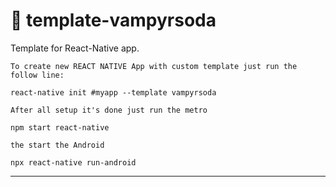 # 🥤 template-vampyrsoda
Template for React-Native app.

    To create new REACT NATIVE App with custom template just run the follow line:

`react-native init #myapp --template vampyrsoda`


    After all setup it's done just run the metro

`npm start react-native `


    the start the Android

`npx react-native run-android`

---
